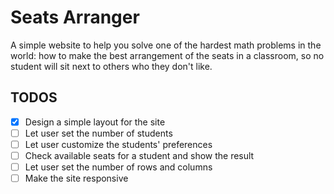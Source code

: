 # Seats Arranger

A simple website to help you solve one of the hardest math problems in the world:
how to make the best arrangement of the seats in a classroom, so no student will sit next to others who they don't like.

## TODOS

- [x] Design a simple layout for the site
- [ ] Let user set the number of students
- [ ] Let user customize the students' preferences
- [ ] Check available seats for a student and show the result
- [ ] Let user set the number of rows and columns
- [ ] Make the site responsive
